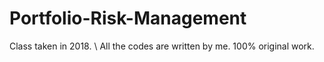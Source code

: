 # Portfolio-Risk-Management
Class taken in 2018. \\
All the codes are written by me. 100% original work.
